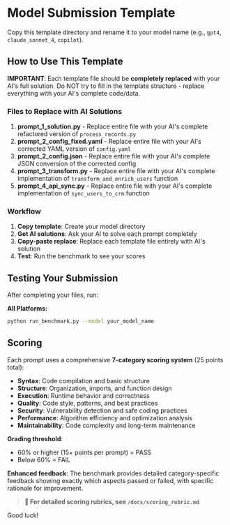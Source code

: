 # Model Submission Template

Copy this template directory and rename it to your model name (e.g., `gpt4`, `claude_sonnet_4`, `copilot`).

## How to Use This Template

**IMPORTANT**: Each template file should be **completely replaced** with your AI's full solution. Do NOT try to fill in the template structure - replace everything with your AI's complete code/data.

### Files to Replace with AI Solutions

1. **prompt_1_solution.py** - Replace entire file with your AI's complete refactored version of `process_records.py`
2. **prompt_2_config_fixed.yaml** - Replace entire file with your AI's corrected YAML version of `config.yaml`
3. **prompt_2_config.json** - Replace entire file with your AI's complete JSON conversion of the corrected config
4. **prompt_3_transform.py** - Replace entire file with your AI's complete implementation of `transform_and_enrich_users` function
5. **prompt_4_api_sync.py** - Replace entire file with your AI's complete implementation of `sync_users_to_crm` function

### Workflow

1. **Copy template**: Create your model directory
2. **Get AI solutions**: Ask your AI to solve each prompt completely  
3. **Copy-paste replace**: Replace each template file entirely with AI's solution
4. **Test**: Run the benchmark to see your scores

## Testing Your Submission

After completing your files, run:

**All Platforms:**
```bash
python run_benchmark.py --model your_model_name
```

## Scoring

Each prompt uses a comprehensive **7-category scoring system** (25 points total):

- **Syntax**: Code compilation and basic structure
- **Structure**: Organization, imports, and function design
- **Execution**: Runtime behavior and correctness
- **Quality**: Code style, patterns, and best practices
- **Security**: Vulnerability detection and safe coding practices
- **Performance**: Algorithm efficiency and optimization analysis
- **Maintainability**: Code complexity and long-term maintenance

**Grading threshold**:
- 60% or higher (15+ points per prompt) = PASS
- Below 60% = FAIL

**Enhanced feedback**: The benchmark provides detailed category-specific feedback showing exactly which aspects passed or failed, with specific rationale for improvement.

> **📖 For detailed scoring rubrics, see `/docs/scoring_rubric.md`**

Good luck!
